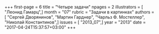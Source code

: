 +++
first-page = 6
title = "Четыре задачи"
npages = 2
illustrators = [ "Леонид Гамарц",]
month = "07"
rubric = "Задачи в картинках"
authors = [ "Сергей Дворянинов", "Мартин Гарднер", "Чарльз Ф. Мостеллер", "Николай Константинов",]
issues = [ "2013_07",]
year = "2013"
date = "2017-04-24T15:37:57+03:00"
+++
